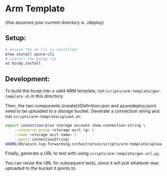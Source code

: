 # Arm Template

(this assumes your current directory is ./deploy)

## Setup:

```bash
# ensure the az cli is installed
brew install azure-cli
# install the bicep cli
az bicep install
```

## Development:

To build the bicep into a valid ARM template, run `scripts/arm-template/gen-template.sh` in this directory.

Then, the two components (createUiDefinition.json and azuredeploy.json) need to be uploaded to a storage bucket. Generate a connection string and run `scripts/arm-template/upload.sh`:
```bash
export connection=$(az storage account show-connection-string \
    --resource-group <storage acct rg> \
    --name <storage acct name> \
    --query connectionString)
$HOME/dd/azure-log-forwarding-orchestration/scripts/arm-template/upload.sh
```

Finally, generate a URL to test with using `scripts/arm-template/gen-url.py`.

You can reuse the URL for subsequent tests, since it will pull whatever was uploaded to the bucket it points to.
